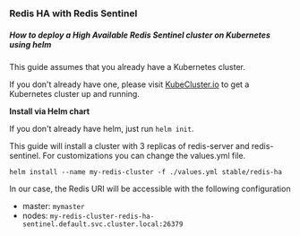 ### Redis HA with Redis Sentinel
##### How to deploy a High Available Redis Sentinel cluster on Kubernetes using helm

This guide assumes that you already have a Kubernetes cluster.

If you don't already have one, please visit [KubeCluster.io](https://kubecluster.io) to get a Kubernetes cluster up and running.

**Install via Helm chart**

If you don't already have helm, just run `helm init`.

This guide will install a cluster with 3 replicas of redis-server and redis-sentinel. For customizations you can change the values.yml file.
```aidl
helm install --name my-redis-cluster -f ./values.yml stable/redis-ha
```

In our case, the Redis URI will be accessible with the following configuration
* master: `mymaster`
* nodes: `my-redis-cluster-redis-ha-sentinel.default.svc.cluster.local:26379`
